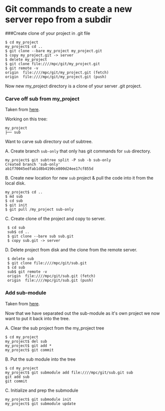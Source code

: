 # Git commands to create a new server repo from a subdir
###Create clone of your project in .git file

```
$ cd my_project
my_project$ cd ..
$ git clone --bare my_project my_project.git
$ copy my_project.git -> server
$ delete my_project
$ git clone file:////mpc/git/my_project.git
$ git remote -v
origin  file:////mpc/git/my_project.git (fetch)
origin  file:////mpc/git/my_project.git (push)
```

Now new my_project directory is a clone of your server .git project.

### Carve off sub from my_project
Taken from [here](http://stackoverflow.com/questions/359424/detachmove-subdirectory-into-separate-git-repository/17864475#17864475).

Working on this tree:

```
my_project
├── sub
```

Want to carve sub directory out of subtree.

A. Create branch `sub-only` that only has git commands for `sub` directory.
```
my_project$ git subtree split -P sub -b sub-only
Created branch 'sub-only'
ab1f70045edfab1d8b4190ce800d24ee17cf855d
```
B. Create new location for new `sub` project & pull the code into it from the local disk.
```
my_project$ cd ..
$ md sub
$ cd sub
$ git init
$ git pull /my_project sub-only
```
C. Create clone of the project and copy to server.
```
 $ cd sub
 sub$ cd ..
 $ git clone --bare sub sub.git
 $ copy sub.git -> server
```
 D. Delete project from disk and the clone from the remote server.
```
 $ delete sub
 $ git clone file:////mpc/git/sub.git
 $ cd sub
 sub$ git remote -v
 origin  file:////mpc/git/sub.git (fetch)
 origin  file:////mpc/git/sub.git (push)
```
### Add sub-module
Taken from [here](https://chrisjean.com/git-submodules-adding-using-removing-and-updating/).

Now that we have separated out the sub-module as it's own project we now want to put it back into the tree.

A. Clear the sub project from the my_project tree
```
$ cd my_project
my_project$ del sub
my_project$ git add *
my_project$ git commit
```
B. Put the sub module into the tree
```
$ cd my_project
my_project$ git submodule add file:////mpc/git/sub.git sub
git add sub
git commit
```
C. Initialize and prep the submodule
```
my_project$ git submodule init
my_project$ git submodule update

```
